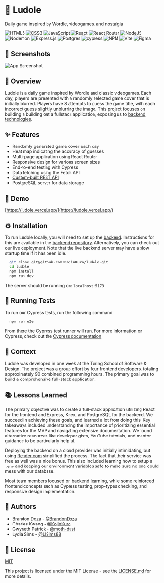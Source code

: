 
# 👾 Ludole

Daily game inspired by Wordle, videogames, and nostalgia

![HTML5](https://img.shields.io/badge/html5-%23E34F26.svg?style=for-the-badge&logo=html5&logoColor=white)
![CSS3](https://img.shields.io/badge/css3-%231572B6.svg?style=for-the-badge&logo=css3&logoColor=white)
![JavaScript](https://img.shields.io/badge/javascript-%23323330.svg?style=for-the-badge&logo=javascript&logoColor=%23F7DF1E)
![React](https://img.shields.io/badge/react-%2320232a.svg?style=for-the-badge&logo=react&logoColor=%2361DAFB)
![React Router](https://img.shields.io/badge/React_Router-CA4245?style=for-the-badge&logo=react-router&logoColor=white)
![NodeJS](https://img.shields.io/badge/node.js-6DA55F?style=for-the-badge&logo=node.js&logoColor=white)
![Nodemon](https://img.shields.io/badge/NODEMON-%23323330.svg?style=for-the-badge&logo=nodemon&logoColor=%BBDEAD)
![Express.js](https://img.shields.io/badge/express.js-%23404d59.svg?style=for-the-badge&logo=express&logoColor=%2361DAFB)
![Postgres](https://img.shields.io/badge/postgres-%23316192.svg?style=for-the-badge&logo=postgresql&logoColor=white)
![cypress](https://img.shields.io/badge/-cypress-%23E5E5E5?style=for-the-badge&logo=cypress&logoColor=058a5e)
![NPM](https://img.shields.io/badge/NPM-%23CB3837.svg?style=for-the-badge&logo=npm&logoColor=white)
![Vite](https://img.shields.io/badge/vite-%23646CFF.svg?style=for-the-badge&logo=vite&logoColor=white)
![Figma](https://img.shields.io/badge/figma-%23F24E1E.svg?style=for-the-badge&logo=figma&logoColor=white)
## 📸 Screenshots

![App Screenshot](https://github.com/KojinKuro/ludole/assets/11234292/b39639a0-5457-4c81-a913-ca50da9994f8)

## 📝 Overview

Ludole is a daily game inspired by Wordle and classic videogames. Each day, players are presented with a randomly selected game cover that is initially blurred. Players have 8 attempts to guess the game title, with each incorrect guess slightly unblurring the image. This project focuses on building a building out a fullstack application, exposing us to [backend technologies](https://github.com/KojinKuro/ludole-api).
## ✨ Features

- Randomly generated game cover each day
- Heat map indicating the accuracy of guesses
- Multi-page application using React Router
- Responsive design for various screen sizes
- End-to-end testing with Cypress
- Data fetching using the Fetch API
- [Custom-built REST API](https://github.com/KojinKuro/ludole-api)
- PostgreSQL server for data storage
## 🎥 Demo

[https://ludole.vercel.app/](https://ludole.vercel.app/)

## ⚙️ Installation

To run Ludole locally, you will need to set up the [backend](https://github.com/KojinKuro/ludole-api). Instructions for this are available in the [backend repository](https://github.com/KojinKuro/ludole-api). Alternatively, you can check out our live deployment. Note that the live backend server may have a slow startup time if it has been idle.

```bash
  git clone git@github.com:KojinKuro/ludole.git
  cd ludole
  npm install
  npm run dev
```

The server should be running on: `localhost:5173`
## 🧪 Running Tests

To run our Cypress tests, run the following command

```bash
  npm run e2e
```

From there the Cypress test runner will run. For more information on Cypress, check out the [Cypress documentation](https://www.cypress.io/)
## 🏫 Context

Ludole was developed in one week at the Turing School of Software & Design. The project was a group effort by four frontend developers, totaling approximately 90 combined programming hours. The primary goal was to build a comprehensive full-stack application.
## 📚 Lessons Learned

The primary objective was to create a full-stack application utilizing React for the frontend and Express, Knex, and PostgreSQL for the backend. We succeed in achieving these goals, and learned a lot from doing this. Key takeaways included understanding the importance of prioritizing essential features for the MVP and navigating extensive documentation. We found alternative resources like developer gists, YouTube tutorials, and mentor guidance to be particularly helpful.

Deploying the backend on a cloud provider was initially intimidating, but using [Render.com](https://render.com/) simplified the process. The fact that their service was free as well was a nice bonus. This also included learning how to setup a `.env` and keeping our environment variables safe to make sure no one could mess with our database.

Most team members focused on backend learning, while some reinforced frontend concepts such as Cypress testing, prop-types checking, and responsive design implementation.


## 👥 Authors

- Brandon Doza - [@BrandonDoza](https://github.com/BrandonDoza)
- Charles Kwang - [@KojinKuro](https://github.com/KojinKuro)
- Gwyneth Patrick - [@moth-dust](https://github.com/moth-dust)
- Lydia Sims - [@LISims88](https://github.com/LISims88)
## 📄 License

[MIT](https://choosealicense.com/licenses/mit/)

This project is licensed under the MIT License - see the [LICENSE.md](./LICENSE.md) for more details.
